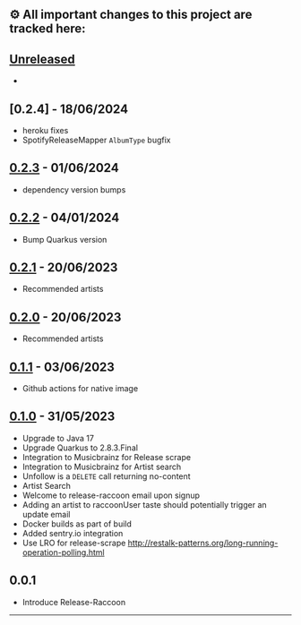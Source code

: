 ⚙️ All important changes to this project are tracked here:
---

## [Unreleased]
*

## [0.2.4] - 18/06/2024
* heroku fixes
* SpotifyReleaseMapper `AlbumType` bugfix
 
## [0.2.3] - 01/06/2024
* dependency version bumps

## [0.2.2] - 04/01/2024
* Bump Quarkus version

## [0.2.1] - 20/06/2023
* Recommended artists

## [0.2.0] - 20/06/2023
* Recommended artists

## [0.1.1] - 03/06/2023
* Github actions for native image

## [0.1.0] - 31/05/2023
* Upgrade to Java 17
* Upgrade Quarkus to 2.8.3.Final
* Integration to Musicbrainz for Release scrape
* Integration to Musicbrainz for Artist search
* Unfollow is a `DELETE` call returning no-content
* Artist Search
* Welcome to release-raccoon email upon signup
* Adding an artist to raccoonUser taste should potentially trigger an update email
* Docker builds as part of build
* Added sentry.io integration
* Use LRO for release-scrape http://restalk-patterns.org/long-running-operation-polling.html

## 0.0.1
* Introduce Release-Raccoon

---
[unreleased]: https://github.com/jaivalis/release-raccoon/compare/0.2.4...jdevelop
[0.2.3]: https://github.com/jaivalis/release-raccoon/compare/0.2.4...0.2.3
[0.2.3]: https://github.com/jaivalis/release-raccoon/compare/0.2.3...0.2.2
[0.2.2]: https://github.com/jaivalis/release-raccoon/compare/0.2.2...0.2.1
[0.2.1]: https://github.com/jaivalis/release-raccoon/compare/0.2.0...0.2.1
[0.2.0]: https://github.com/jaivalis/release-raccoon/compare/0.1.0...0.2.0
[0.1.1]: https://github.com/jaivalis/release-raccoon/compare/0.1.0...0.1.1
[0.1.0]: https://github.com/jaivalis/release-raccoon/compare/0.0.1...0.1.0